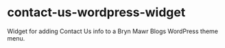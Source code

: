 contact-us-wordpress-widget
===========================

Widget for adding Contact Us info to a Bryn Mawr Blogs WordPress theme menu.